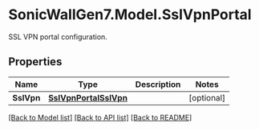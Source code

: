 # SonicWallGen7.Model.SslVpnPortal
SSL VPN portal configuration.

## Properties

Name | Type | Description | Notes
------------ | ------------- | ------------- | -------------
**SslVpn** | [**SslVpnPortalSslVpn**](SslVpnPortalSslVpn.md) |  | [optional] 

[[Back to Model list]](../README.md#documentation-for-models) [[Back to API list]](../README.md#documentation-for-api-endpoints) [[Back to README]](../README.md)

